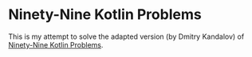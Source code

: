 # Ninety-Nine Kotlin Problems

This is my attempt to solve the adapted version (by Dmitry Kandalov) of [Ninety-Nine Kotlin Problems](https://github.com/dkandalov/kotlin-99).

